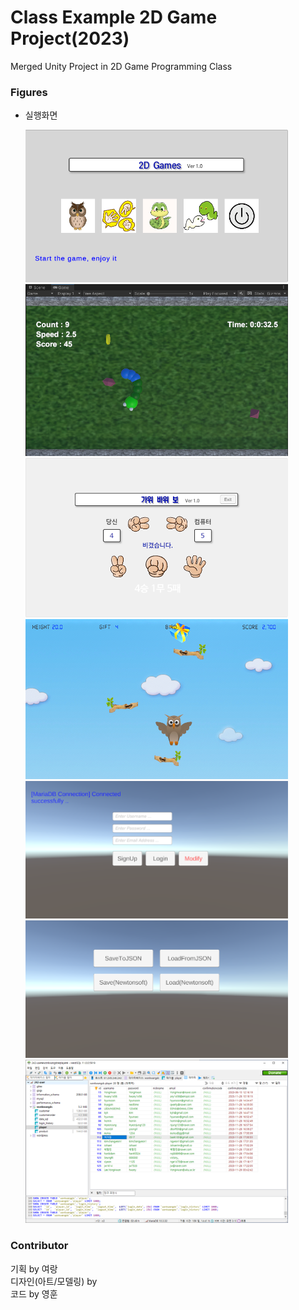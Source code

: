 # Class Example 2D Game Project(2023)
Merged Unity Project in 2D Game Programming Class


### Figures
* 실행화면

    <img src="fig4.png" style="width:420px"></img><br>
    <img src="fig1.png" style="width:420px"></img><br>
    <img src="fig2.png" style="width:420px"></img><br>
    <img src="fig3.png" style="width:420px"></img><br>
    <img src="fig5.png" style="width:420px"></img><br>
    <img src="fig6.png" style="width:420px"></img><br>
    <img src="fig7.png" style="width:420px"></img><br>

### Contributor
기획 by 여랑<br>
디자인(아트/모델링) by <br>
코드 by 영훈<br>

